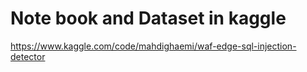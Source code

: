 # Note book and Dataset in kaggle
https://www.kaggle.com/code/mahdighaemi/waf-edge-sql-injection-detector